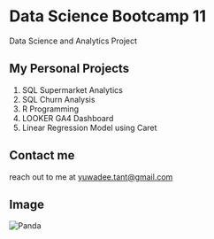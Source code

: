 # Data Science Bootcamp 11
Data Science and Analytics Project

## My Personal Projects

1. SQL Supermarket Analytics
2. SQL Churn Analysis
3. R Programming
4. LOOKER GA4 Dashboard
5. Linear Regression Model using Caret

## Contact me
reach out to me at yuwadee.tant@gmail.com

## Image
![Panda](https://th.m.wikipedia.org/wiki/%E0%B9%84%E0%B8%9F%E0%B8%A5%E0%B9%8C:Panda_Cub_from_Wolong,_Sichuan,_China.JPG)
